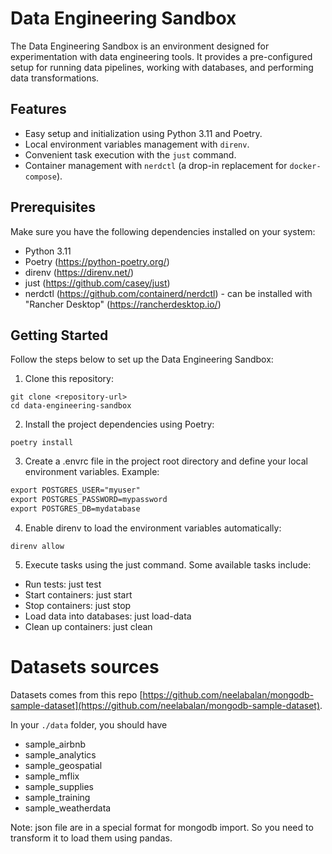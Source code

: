 # Data Engineering Sandbox

The Data Engineering Sandbox is an environment designed for experimentation with data engineering tools. It provides a pre-configured setup for running data pipelines, working with databases, and performing data transformations.

## Features

- Easy setup and initialization using Python 3.11 and Poetry.
- Local environment variables management with `direnv`.
- Convenient task execution with the `just` command.
- Container management with `nerdctl` (a drop-in replacement for `docker-compose`).

## Prerequisites

Make sure you have the following dependencies installed on your system:

- Python 3.11
- Poetry (https://python-poetry.org/)
- direnv (https://direnv.net/)
- just (https://github.com/casey/just)
- nerdctl (https://github.com/containerd/nerdctl) - can be installed with "Rancher Desktop" (https://rancherdesktop.io/)


## Getting Started

Follow the steps below to set up the Data Engineering Sandbox:

1. Clone this repository:

```shell
git clone <repository-url>
cd data-engineering-sandbox
```

2. Install the project dependencies using Poetry:

```shell
poetry install
```

3. Create a .envrc file in the project root directory and define your local environment variables. Example:

```txt
export POSTGRES_USER="myuser"
export POSTGRES_PASSWORD=mypassword
export POSTGRES_DB=mydatabase
```

4. Enable direnv to load the environment variables automatically:

```shell
direnv allow
```

5. Execute tasks using the just command. Some available tasks include:

- Run tests: just test
- Start containers: just start
- Stop containers: just stop
- Load data into databases: just load-data
- Clean up containers: just clean


# Datasets sources

Datasets comes from this repo [https://github.com/neelabalan/mongodb-sample-dataset](https://github.com/neelabalan/mongodb-sample-dataset). 

In your `./data` folder, you should have
- sample_airbnb
- sample_analytics	
- sample_geospatial	
- sample_mflix		
- sample_supplies		
- sample_training		
- sample_weatherdata

Note: json file are in a special format for mongodb import. So you need to transform it to load them using pandas.